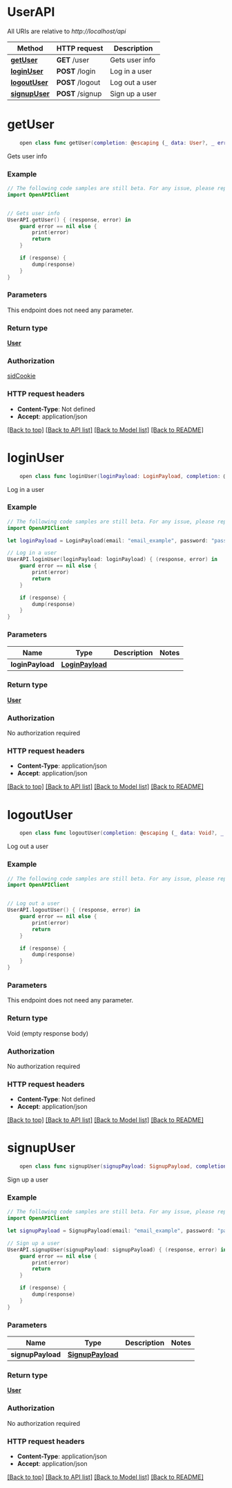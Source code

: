 # UserAPI

All URIs are relative to *http://localhost/api*

Method | HTTP request | Description
------------- | ------------- | -------------
[**getUser**](UserAPI.md#getuser) | **GET** /user | Gets user info
[**loginUser**](UserAPI.md#loginuser) | **POST** /login | Log in a user
[**logoutUser**](UserAPI.md#logoutuser) | **POST** /logout | Log out a user
[**signupUser**](UserAPI.md#signupuser) | **POST** /signup | Sign up a user


# **getUser**
```swift
    open class func getUser(completion: @escaping (_ data: User?, _ error: Error?) -> Void)
```

Gets user info

### Example 
```swift
// The following code samples are still beta. For any issue, please report via http://github.com/OpenAPITools/openapi-generator/issues/new
import OpenAPIClient


// Gets user info
UserAPI.getUser() { (response, error) in
    guard error == nil else {
        print(error)
        return
    }

    if (response) {
        dump(response)
    }
}
```

### Parameters
This endpoint does not need any parameter.

### Return type

[**User**](User.md)

### Authorization

[sidCookie](../README.md#sidCookie)

### HTTP request headers

 - **Content-Type**: Not defined
 - **Accept**: application/json

[[Back to top]](#) [[Back to API list]](../README.md#documentation-for-api-endpoints) [[Back to Model list]](../README.md#documentation-for-models) [[Back to README]](../README.md)

# **loginUser**
```swift
    open class func loginUser(loginPayload: LoginPayload, completion: @escaping (_ data: User?, _ error: Error?) -> Void)
```

Log in a user

### Example 
```swift
// The following code samples are still beta. For any issue, please report via http://github.com/OpenAPITools/openapi-generator/issues/new
import OpenAPIClient

let loginPayload = LoginPayload(email: "email_example", password: "password_example") // LoginPayload | 

// Log in a user
UserAPI.loginUser(loginPayload: loginPayload) { (response, error) in
    guard error == nil else {
        print(error)
        return
    }

    if (response) {
        dump(response)
    }
}
```

### Parameters

Name | Type | Description  | Notes
------------- | ------------- | ------------- | -------------
 **loginPayload** | [**LoginPayload**](LoginPayload.md) |  | 

### Return type

[**User**](User.md)

### Authorization

No authorization required

### HTTP request headers

 - **Content-Type**: application/json
 - **Accept**: application/json

[[Back to top]](#) [[Back to API list]](../README.md#documentation-for-api-endpoints) [[Back to Model list]](../README.md#documentation-for-models) [[Back to README]](../README.md)

# **logoutUser**
```swift
    open class func logoutUser(completion: @escaping (_ data: Void?, _ error: Error?) -> Void)
```

Log out a user

### Example 
```swift
// The following code samples are still beta. For any issue, please report via http://github.com/OpenAPITools/openapi-generator/issues/new
import OpenAPIClient


// Log out a user
UserAPI.logoutUser() { (response, error) in
    guard error == nil else {
        print(error)
        return
    }

    if (response) {
        dump(response)
    }
}
```

### Parameters
This endpoint does not need any parameter.

### Return type

Void (empty response body)

### Authorization

No authorization required

### HTTP request headers

 - **Content-Type**: Not defined
 - **Accept**: application/json

[[Back to top]](#) [[Back to API list]](../README.md#documentation-for-api-endpoints) [[Back to Model list]](../README.md#documentation-for-models) [[Back to README]](../README.md)

# **signupUser**
```swift
    open class func signupUser(signupPayload: SignupPayload, completion: @escaping (_ data: User?, _ error: Error?) -> Void)
```

Sign up a user

### Example 
```swift
// The following code samples are still beta. For any issue, please report via http://github.com/OpenAPITools/openapi-generator/issues/new
import OpenAPIClient

let signupPayload = SignupPayload(email: "email_example", password: "password_example", firstName: "firstName_example", lastName: "lastName_example", income: 123, netWorth: 123, location: Location(hasLocation: false, lat: 123, lon: 123), birthday: Date()) // SignupPayload | 

// Sign up a user
UserAPI.signupUser(signupPayload: signupPayload) { (response, error) in
    guard error == nil else {
        print(error)
        return
    }

    if (response) {
        dump(response)
    }
}
```

### Parameters

Name | Type | Description  | Notes
------------- | ------------- | ------------- | -------------
 **signupPayload** | [**SignupPayload**](SignupPayload.md) |  | 

### Return type

[**User**](User.md)

### Authorization

No authorization required

### HTTP request headers

 - **Content-Type**: application/json
 - **Accept**: application/json

[[Back to top]](#) [[Back to API list]](../README.md#documentation-for-api-endpoints) [[Back to Model list]](../README.md#documentation-for-models) [[Back to README]](../README.md)

